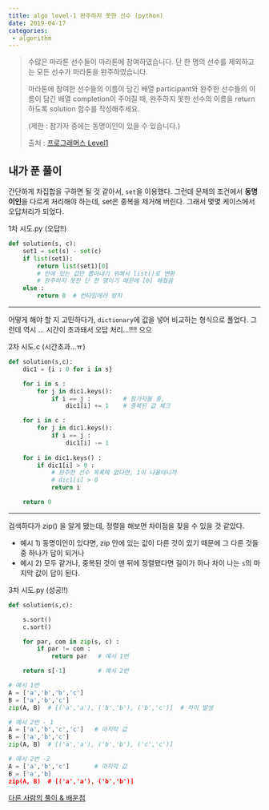 ```yaml
---
title: algo level-1 완주하지 못한 선수 (python)
date: 2019-04-17
categories:
 - algorithm
---
```




> 수많은 마라톤 선수들이 마라톤에 참여하였습니다. 단 한 명의 선수를 제외하고는 모든 선수가 마라톤을 완주하였습니다.
>
> 마라톤에 참여한 선수들의 이름이 담긴 배열 participant와 완주한 선수들의 이름이 담긴 배열 completion이 주어질 때, 완주하지 못한 선수의 이름을 return 하도록 solution 함수를 작성해주세요.
>
> (제한 : 참가자 중에는 동명이인이 있을 수 있습니다.)
>
> 
>
> 출처 : [프로그래머스 Level1](https://programmers.co.kr/learn/challenges?tab=all_challenges)





## 내가 푼 풀이

간단하게 차집합을 구하면 될 것 같아서, `set`을 이용했다. 그런데 문제의 조건에서 **동명이인**을 다르게 처리해야 하는데, set은 중복을 제거해 버린다. 그래서 몇몇 케이스에서 오답처리가 되었다.



1차 시도.py  (오답!!)

```python
def solution(s, c):
    set1 = set(s) - set(c)
    if list(set1):
        return list(set1)[0]  
    	# 안에 있는 값만 뽑아내기 위해서 list()로 변환
        # 완주하지 못한 단 한 명이기 때문에 [0] 해줬음
    else : 
        return 0  # 런타임에러 방지
```

<hr/>

어떻게 해야 할 지 고민하다가, `dictionary`에 값을 넣어 비교하는 형식으로 풀었다. 그런데 역시 ... 시간이 초과돼서 오답 처리...!!!! 으으



2차 시도.c  (시간초과...ㅠ)

```python
def solution(s,c):
    dic1 = {i : 0 for i in s}

    for i in s :
        for j in dic1.keys(): 
            if i == j :			# 참가자들 중,
                dic1[i] += 1    # 중복된 값 체크

    for i in c :
        for j in dic1.keys():
            if i == j :
                dic1[i] -= 1
                
    for i in dic1.keys() :
        if dic1[i] > 0 :        
            # 완주한 선수 목록에 없다면, 1이 나올테니까
            # dic1[i] > 0
            return i

    return 0
```

<hr/>

검색하다가 zip() 을 알게 됐는데, 정렬을 해보면 차이점을 찾을 수 있을 것 같았다. 

+  예시  1) 동명이인이 있다면, zip 안에 있는 값이 다른 것이 있기 때문에 그 다른 것들 중 하나가 답이 되거나
+ 예시 2) 모두 같거나, 중복된 것이 맨 뒤에 정렬됐다면 길이가 하나 차이 나는 `s`의 마지막 값이 답이 된다.



3차 시도.py (성공!!)

```python
def solution(s,c):

    s.sort()
    c.sort()

    for par, com in zip(s, c) :
        if par != com :
            return par   # 예시 1번

    return s[-1]         # 예시 2번
```



```python
# 예시 1번
A = ['a','b','b','c'] 
B = ['a','b','c']
zip(A, B)  # [('a','a'), ('b','b'), ('b','c')]  # 차이 발생

# 예시 2번 - 1
A = ['a','b','c','c']   # 마지막 값
B = ['a','b','c']
zip(A, B)  # [('a','a'), ('b','b'), ('c','c')]

# 예시 2번 -2
A = ['a','b','c']       # 마지막 값
B = ['a','b]
zip(A, B)  # [('a','a'), ('b','b')]
```





[다른 사람의 풀이  & 배운점](<https://ychaeeun.github.io/algorithm/algo-1-6-2/>)





